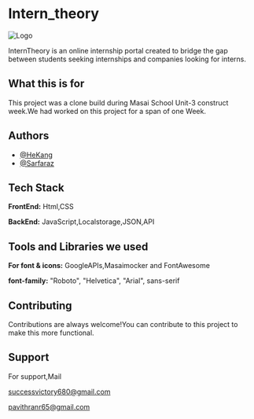 # Intern_theory

![Logo](https://assets.interntheory.com/creative/logo.png)

InternTheory is an online internship portal created to bridge the gap between students seeking internships and companies looking for interns.

## What this is for

This project was a clone build during Masai School Unit-3 construct week.We had worked on this project for a span of one Week.


## Authors
- [@HeKang](https://github.com/Konoha0Maru)
- [@Sarfaraz](https://github.com/Sarfaraz0730)

## Tech Stack

**FrontEnd:** Html,CSS

**BackEnd:** JavaScript,Localstorage,JSON,API

## Tools and Libraries we used

**For font & icons:** GoogleAPIs,Masaimocker and FontAwesome

**font-family:** "Roboto", "Helvetica", "Arial", sans-serif

## Contributing

Contributions are always welcome!You can contribute to this project to make this more functional.

## Support

For support,Mail  

successvictory680@gmail.com

pavithranr65@gmail.com
